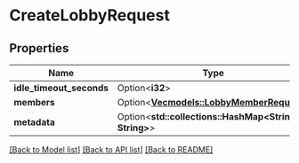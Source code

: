 # CreateLobbyRequest

## Properties

Name | Type | Description | Notes
------------ | ------------- | ------------- | -------------
**idle_timeout_seconds** | Option<**i32**> |  | [optional]
**members** | Option<[**Vec<models::LobbyMemberRequest>**](LobbyMemberRequest.md)> |  | [optional]
**metadata** | Option<**std::collections::HashMap<String, String>**> |  | [optional]

[[Back to Model list]](../README.md#documentation-for-models) [[Back to API list]](../README.md#documentation-for-api-endpoints) [[Back to README]](../README.md)


